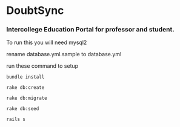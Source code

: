 # DoubtSync


### Intercollege Education Portal for professor and student.


To run this you will need mysql2 

rename database.yml.sample to database.yml


run these command to setup

`bundle install`

`rake db:create`

`rake db:migrate`

`rake db:seed`

`rails s`
